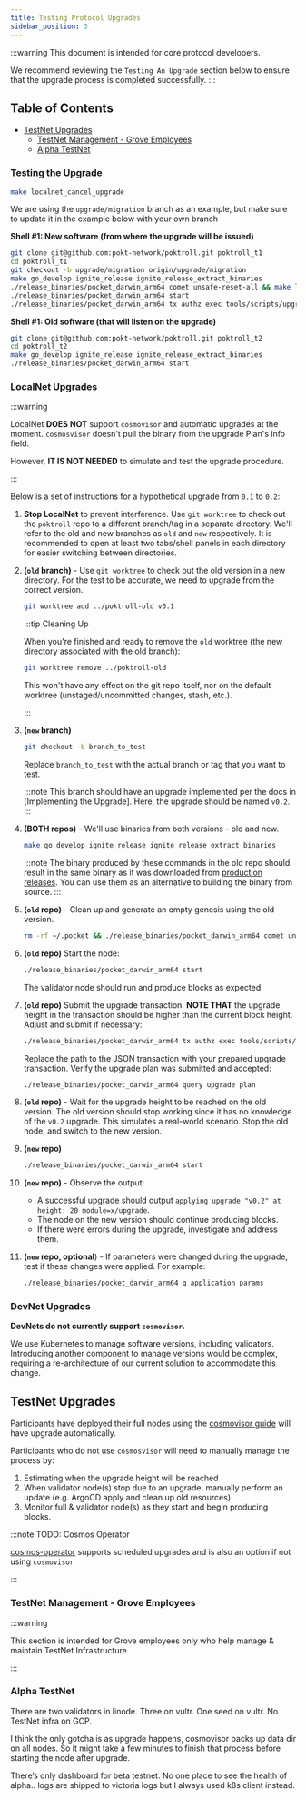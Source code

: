 ```yaml
---
title: Testing Protocol Upgrades
sidebar_position: 3
---
```


:::warning
This document is intended for core protocol developers.

We recommend reviewing the `Testing An Upgrade` section below to ensure that the upgrade process is completed successfully.
:::

## Table of Contents <!-- omit in toc -->

- [TestNet Upgrades](#testnet-upgrades)
  - [TestNet Management - Grove Employees](#testnet-management---grove-employees)
  - [Alpha TestNet](#alpha-testnet)

### Testing the Upgrade

```bash
make localnet_cancel_upgrade
```

We are using the `upgrade/migration` branch as an example, but make sure to update
it in the example below with your own branch

**Shell #1: New software (from where the upgrade will be issued)**

```bash
git clone git@github.com:pokt-network/poktroll.git poktroll_t1
cd poktroll_t1
git checkout -b upgrade/migration origin/upgrade/migration
make go_develop ignite_release ignite_release_extract_binaries
./release_binaries/pocket_darwin_arm64 comet unsafe-reset-all && make localnet_regenesis
./release_binaries/pocket_darwin_arm64 start
./release_binaries/pocket_darwin_arm64 tx authz exec tools/scripts/upgrades/local_test_v1.0.2.json --from=pnf

```

**Shell #1: Old software (that will listen on the upgrade)**

```bash
git clone git@github.com:pokt-network/poktroll.git poktroll_t2
cd poktroll_t2
make go_develop ignite_release ignite_release_extract_binaries
./release_binaries/pocket_darwin_arm64 start
```

### LocalNet Upgrades

:::warning

LocalNet **DOES NOT** support `cosmovisor` and automatic upgrades at the moment. `cosmosvisor` doesn't pull the binary from the upgrade Plan's info field.

However, **IT IS NOT NEEDED** to simulate and test the upgrade procedure.

:::

Below is a set of instructions for a hypothetical upgrade from `0.1` to `0.2`:

1. **Stop LocalNet** to prevent interference. Use `git worktree` to check out the `poktroll` repo to a different branch/tag in a separate directory. We'll refer to the old and new branches as `old` and `new` respectively. It is recommended to open at least two tabs/shell panels in each directory for easier switching between directories.

2. **(`old` branch)** - Use `git worktree` to check out the old version in a new directory. For the test to be accurate, we need to upgrade from the correct version.

   ```bash
   git worktree add ../poktroll-old v0.1
   ```

   :::tip Cleaning Up

   When you're finished and ready to remove the `old` worktree (the new directory associated with the old branch):

   ```bash
   git worktree remove ../poktroll-old
   ```

   This won't have any effect on the git repo itself, nor on the default worktree (unstaged/uncommitted changes, stash, etc.).

   :::

3. **(`new` branch)**

   ```bash
   git checkout -b branch_to_test
   ```

   Replace `branch_to_test` with the actual branch or tag that you want to test.

   :::note
   This branch should have an upgrade implemented per the docs in [Implementing the Upgrade].
   Here, the upgrade should be named `v0.2`.
   :::

4. **(BOTH repos)** - We'll use binaries from both versions - old and new.

   ```bash
   make go_develop ignite_release ignite_release_extract_binaries
   ```

   :::note
   The binary produced by these commands in the old repo should result in the same binary as it was downloaded from [production releases](https://github.com/pokt-network/poktroll/releases). You can use them as an alternative to building the binary from source.
   :::

5. **(`old` repo)** - Clean up and generate an empty genesis using the old version.

   ```bash
   rm -rf ~/.pocket && ./release_binaries/pocket_darwin_arm64 comet unsafe-reset-all && make localnet_regenesis
   ```

6. **(`old` repo)** Start the node:

   ```bash
   ./release_binaries/pocket_darwin_arm64 start
   ```

   The validator node should run and produce blocks as expected.

7. **(`old` repo)** Submit the upgrade transaction. **NOTE THAT** the upgrade height in the transaction should be higher than the current block height. Adjust and submit if necessary:

   ```bash
   ./release_binaries/pocket_darwin_arm64 tx authz exec tools/scripts/upgrades/local_test_v0.2.json --from=pnf
   ```

   Replace the path to the JSON transaction with your prepared upgrade transaction. Verify the upgrade plan was submitted and accepted:

   ```bash
   ./release_binaries/pocket_darwin_arm64 query upgrade plan
   ```

8. **(`old` repo)** - Wait for the upgrade height to be reached on the old version. The old version should stop working since it has no knowledge of the `v0.2` upgrade. This simulates a real-world scenario. Stop the old node, and switch to the new version.

9. **(`new` repo)**

   ```bash
   ./release_binaries/pocket_darwin_arm64 start
   ```

10. **(`new` repo)** - Observe the output:

    - A successful upgrade should output `applying upgrade "v0.2" at height: 20 module=x/upgrade`.
    - The node on the new version should continue producing blocks.
    - If there were errors during the upgrade, investigate and address them.

11. **(`new` repo, optional**) - If parameters were changed during the upgrade, test if these changes were applied. For example:

    ```bash
    ./release_binaries/pocket_darwin_arm64 q application params
    ```

### DevNet Upgrades

**DevNets do not currently support `cosmovisor`.**

We use Kubernetes to manage software versions, including validators. Introducing another component to manage versions would be complex, requiring a re-architecture of our current solution to accommodate this change.

## TestNet Upgrades

Participants have deployed their full nodes using the [cosmovisor guide](../walkthroughs/full_node_walkthrough.md) will have upgrade automatically.

Participants who do not use `cosmosvisor` will need to manually manage the process by:

1. Estimating when the upgrade height will be reached
2. When validator node(s) stop due to an upgrade, manually perform an update (e.g. ArgoCD apply and clean up old resources)
3. Monitor full & validator node(s) as they start and begin producing blocks.

:::note TODO: Cosmos Operator

[cosmos-operator](https://github.com/strangelove-ventures/cosmos-operator) supports scheduled upgrades and is also an option if not using `cosmovisor`

:::

### TestNet Management - Grove Employees

:::warning

This section is intended for Grove employees only who help manage & maintain TestNet Infrastructure.

:::

### Alpha TestNet

There are two validators in linode. Three on vultr. One seed on vultr. No TestNet infra on GCP.

I think the only gotcha is as upgrade happens, cosmovisor backs up data dir on all nodes. So it might take a few minutes to finish that process before starting the node after upgrade.

There’s only dashboard for beta testnet. No one place to see the health of alpha.. logs are shipped to victoria logs but I always used k8s client instead.
